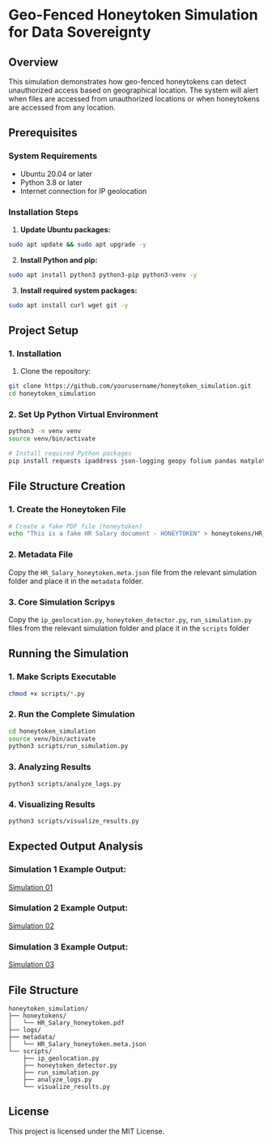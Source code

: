 # Geo-Fenced Honeytoken Simulation for Data Sovereignty

## Overview
This simulation demonstrates how geo-fenced honeytokens can detect unauthorized access based on geographical location. The system will alert when files are accessed from unauthorized locations or when honeytokens are accessed from any location.

## Prerequisites

### System Requirements
- Ubuntu 20.04 or later
- Python 3.8 or later
- Internet connection for IP geolocation

### Installation Steps

1. **Update Ubuntu packages:**
```bash
sudo apt update && sudo apt upgrade -y
```

2. **Install Python and pip:**
```bash
sudo apt install python3 python3-pip python3-venv -y
```

3. **Install required system packages:**
```bash
sudo apt install curl wget git -y
```

## Project Setup

### 1. Installation
1. Clone the repository:
```bash
git clone https://github.com/yourusername/honeytoken_simulation.git
cd honeytoken_simulation
```

### 2. Set Up Python Virtual Environment
```bash
python3 -m venv venv
source venv/bin/activate

# Install required Python packages
pip install requests ipaddress json-logging geopy folium pandas matplotlib
```

## File Structure Creation

### 1. Create the Honeytoken File
```bash
# Create a fake PDF file (honeytoken)
echo "This is a fake HR Salary document - HONEYTOKEN" > honeytokens/HR_Salary_honeytoken.pdf
```

### 2. Metadata File
Copy the `HR_Salary_honeytoken.meta.json` file from the relevant simulation folder and place it in the `metadata` folder.

### 3. Core Simulation Scripys
Copy the `ip_geolocation.py`, `honeytoken_detector.py`, `run_simulation.py` files from the relevant simulation folder and place it in the `scripts` folder

## Running the Simulation

### 1. Make Scripts Executable
```bash
chmod +x scripts/*.py
```

### 2. Run the Complete Simulation
```bash
cd honeytoken_simulation
source venv/bin/activate
python3 scripts/run_simulation.py
```

### 3. Analyzing Results
```
python3 scripts/analyze_logs.py
```

### 4. Visualizing Results
```bash
python3 scripts/visualize_results.py
```

## Expected Output Analysis

### Simulation 1 Example Output:

<a href="https://github.com/MenakaGodakanda/Geo-fenced-honeytoken/blob/main/simulation-01/readme.md">Simulation 01</a>

### Simulation 2 Example Output:

<a href="https://github.com/MenakaGodakanda/Geo-fenced-honeytoken/blob/main/simulation-02/readme.md">Simulation 02</a>

### Simulation 3 Example Output:

<a href="https://github.com/MenakaGodakanda/Geo-fenced-honeytoken/blob/main/simulation-03/readme.md">Simulation 03</a>

## File Structure
```
honeytoken_simulation/
├── honeytokens/
│   └── HR_Salary_honeytoken.pdf
├── logs/
├── metadata/
│   └── HR_Salary_honeytoken.meta.json
└── scripts/
    ├── ip_geolocation.py
    ├── honeytoken_detector.py
    ├── run_simulation.py
    ├── analyze_logs.py
    └── visualize_results.py
```

## License
This project is licensed under the MIT License.

